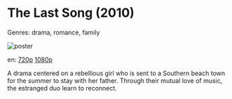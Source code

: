 # The Last Song (2010)

Genres: drama, romance, family

![poster](http://image.tmdb.org/t/p/w500/90ICc0MXgDgTtWD3qfA1BfkA21t.jpg)

en:
  [720p](magnet:?xt=urn:btih:1B2A9D3610970357811F4FE535E86D7ACAF14A2B&tr=udp://glotorrents.pw:6969/announce&tr=udp://tracker.opentrackr.org:1337/announce&tr=udp://torrent.gresille.org:80/announce&tr=udp://tracker.openbittorrent.com:80&tr=udp://tracker.coppersurfer.tk:6969&tr=udp://tracker.leechers-paradise.org:6969&tr=udp://p4p.arenabg.ch:1337&tr=udp://tracker.internetwarriors.net:1337)
  [1080p](magnet:?xt=urn:btih:6AAD98F7708582DDACE546B21BCB42B575B3585E&tr=udp://glotorrents.pw:6969/announce&tr=udp://tracker.opentrackr.org:1337/announce&tr=udp://torrent.gresille.org:80/announce&tr=udp://tracker.openbittorrent.com:80&tr=udp://tracker.coppersurfer.tk:6969&tr=udp://tracker.leechers-paradise.org:6969&tr=udp://p4p.arenabg.ch:1337&tr=udp://tracker.internetwarriors.net:1337)
  


A drama centered on a rebellious girl who is sent to a Southern beach town for the summer to stay with her father. Through their mutual love of music, the estranged duo learn to reconnect.